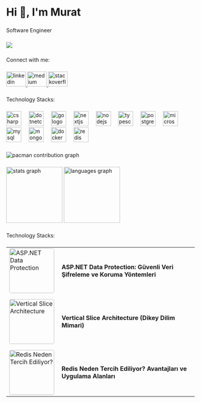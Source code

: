 <h1 align="left">Hi 👋, I'm Murat</h1>

###

<p align="left">Software Engineer</p>

###

<div align="left">
  <img src="https://visitor-badge.laobi.icu/badge?page_id=muratagyz.muratagyz&"  />
</div>

###

<p align="left">Connect with me:</p>

###

<div align="left">
  <a href="www.linkedin.com/in/muratagyuz" target="_blank">
    <img src="https://raw.githubusercontent.com/maurodesouza/profile-readme-generator/master/src/assets/icons/social/linkedin/default.svg" width="52" height="40" alt="linkedin logo"  />
  </a>
  <a href="https://medium.com/@muratagyuz" target="_blank">
    <img src="https://raw.githubusercontent.com/maurodesouza/profile-readme-generator/master/src/assets/icons/social/medium/default.svg" width="52" height="40" alt="medium logo"  />
  </a>
  <a href="https://stackoverflow.com/users/14861008/muratagyz?tab=profile" target="_blank">
    <img src="https://raw.githubusercontent.com/maurodesouza/profile-readme-generator/master/src/assets/icons/social/stackoverflow/default.svg" width="52" height="40" alt="stackoverflow logo"  />
  </a>
</div>

###

<p align="left">Technology Stacks:</p>

###

<div align="left">
  <img src="https://cdn.jsdelivr.net/gh/devicons/devicon/icons/csharp/csharp-original.svg" height="40" alt="csharp logo"  />
  <img width="12" />
  <img src="https://cdn.jsdelivr.net/gh/devicons/devicon/icons/dotnetcore/dotnetcore-original.svg" height="40" alt="dotnetcore logo"  />
  <img width="12" />
  <img src="https://cdn.jsdelivr.net/gh/devicons/devicon/icons/go/go-original.svg" height="40" alt="go logo"  />
  <img width="12" />
  <img src="https://cdn.jsdelivr.net/gh/devicons/devicon/icons/nextjs/nextjs-original.svg" height="40" alt="nextjs logo"  />
  <img width="12" />
  <img src="https://cdn.jsdelivr.net/gh/devicons/devicon/icons/nodejs/nodejs-original.svg" height="40" alt="nodejs logo"  />
  <img width="12" />
  <img src="https://cdn.jsdelivr.net/gh/devicons/devicon/icons/typescript/typescript-original.svg" height="40" alt="typescript logo"  />
  <img width="12" />
  <img src="https://cdn.jsdelivr.net/gh/devicons/devicon/icons/postgresql/postgresql-original.svg" height="40" alt="postgresql logo"  />
  <img width="12" />
  <img src="https://cdn.jsdelivr.net/gh/devicons/devicon/icons/microsoftsqlserver/microsoftsqlserver-plain.svg" height="40" alt="microsoftsqlserver logo"  />
  <img width="12" />
  <img src="https://cdn.jsdelivr.net/gh/devicons/devicon/icons/mysql/mysql-original.svg" height="40" alt="mysql logo"  />
  <img width="12" />
  <img src="https://cdn.jsdelivr.net/gh/devicons/devicon/icons/mongodb/mongodb-original.svg" height="40" alt="mongodb logo"  />
  <img width="12" />
  <img src="https://cdn.jsdelivr.net/gh/devicons/devicon/icons/docker/docker-original.svg" height="40" alt="docker logo"  />
  <img width="12" />
  <img src="https://cdn.jsdelivr.net/gh/devicons/devicon/icons/redis/redis-original.svg" height="40" alt="redis logo"  />
</div>

###

<picture>
  <source media="(prefers-color-scheme: dark)" srcset="https://raw.githubusercontent.com/muratagyz/muratagyz/output/pacman-contribution-graph-dark.svg">
  <source media="(prefers-color-scheme: light)" srcset="https://raw.githubusercontent.com/muratagyz/muratagyz/output/pacman-contribution-graph.svg">
  <img alt="pacman contribution graph" src="https://raw.githubusercontent.com/muratagyz/muratagyz/output/pacman-contribution-graph.svg">
</picture>

###

<div align="left">
  <img src="https://github-readme-stats.vercel.app/api?username=muratagyz&hide_title=false&hide_rank=false&show_icons=true&include_all_commits=true&count_private=true&disable_animations=false&theme=dracula&locale=en&hide_border=false&order=1" height="150" alt="stats graph"  />
  <img src="https://github-readme-stats.vercel.app/api/top-langs?username=muratagyz&locale=en&hide_title=false&layout=compact&card_width=320&langs_count=5&theme=dracula&hide_border=false&order=2" height="150" alt="languages graph"  />
</div>

###

<p align="left">Technology Stacks:</p>

###

<table border="0" cellspacing="0" cellpadding="0" style="border-collapse: collapse;">
  <tr>
    <td width="120" valign="top" style="border: none;">
      <a href="https://medium.com/@muratagyuz/asp-net-data-protection-g%C3%BCvenli-veri-%C5%9Fifreleme-ve-koruma-y%C3%B6ntemleri-73c5f3ed9c97" target="_blank">
        <img src="https://miro.medium.com/v2/resize:fit:300/1*ozz64Y6mwvGbxxQSQvIFXQ.jpeg" alt="ASP.NET Data Protection" width="120" style="border-radius: 4px;" />
      </a>
    </td>
    <td valign="middle" style="padding-left: 12px; border: none;">
      <a href="https://medium.com/@muratagyuz/asp-net-data-protection-g%C3%BCvenli-veri-%C5%9Fifreleme-ve-koruma-y%C3%B6ntemleri-73c5f3ed9c97" target="_blank" style="text-decoration: none; color: inherit; font-weight: bold;">
        ASP.NET Data Protection: Güvenli Veri Şifreleme ve Koruma Yöntemleri
      </a>
    </td>
  </tr>
  <tr><td colspan="2" height="10"></td></tr>
  <tr>
    <td width="120" valign="top" style="border: none;">
      <a href="https://medium.com/@muratagyuz/vertical-slice-architecture-dikey-dilim-mimari-24675b121977" target="_blank">
        <img src="https://miro.medium.com/v2/resize:fit:300/1*X1dLDt10AslowberNjeOng.png" alt="Vertical Slice Architecture" width="120" style="border-radius: 4px;" />
      </a>
    </td>
    <td valign="middle" style="padding-left: 12px; border: none;">
      <a href="https://medium.com/@muratagyuz/vertical-slice-architecture-dikey-dilim-mimari-24675b121977" target="_blank" style="text-decoration: none; color: inherit; font-weight: bold;">
        Vertical Slice Architecture (Dikey Dilim Mimari)
      </a>
    </td>
  </tr>
  <tr><td colspan="2" height="10"></td></tr>
  <tr>
    <td width="120" valign="top" style="border: none;">
      <a href="https://medium.com/@muratagyuz/redis-neden-tercih-ediliyor-avantajlar%C4%B1-ve-uygulama-alanlar%C4%B1-59c09d1b84c6" target="_blank">
        <img src="https://miro.medium.com/v2/resize:fit:300/1*pYCtrvMgmXWY-ZY2E-wAsw.png" alt="Redis Neden Tercih Ediliyor?" width="120" style="border-radius: 4px;" />
      </a>
    </td>
    <td valign="middle" style="padding-left: 12px; border: none;">
      <a href="https://medium.com/@muratagyuz/redis-neden-tercih-ediliyor-avantajlar%C4%B1-ve-uygulama-alanlar%C4%B1-59c09d1b84c6" target="_blank" style="text-decoration: none; color: inherit; font-weight: bold;">
        Redis Neden Tercih Ediliyor? Avantajları ve Uygulama Alanları
      </a>
    </td>
  </tr>
</table>


###
